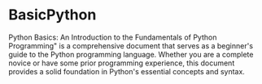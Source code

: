 # BasicPython
Python Basics: An Introduction to the Fundamentals of Python Programming" is a comprehensive document that serves as a beginner's guide to the Python programming language. Whether you are a complete novice or have some prior programming experience, this document provides a solid foundation in Python's essential concepts and syntax.
